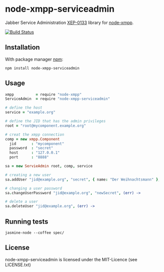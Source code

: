 # node-xmpp-serviceadmin

Jabber Service Administration
[XEP-0133](http://xmpp.org/extensions/xep-0133.html) library for
[node-xmpp](https://github.com/astro/node-xmpp).

[![Build Status](https://secure.travis-ci.org/flosse/node-xmpp-serviceadmin.png)](http://travis-ci.org/flosse/node-xmpp-serviceadmin)

## Installation

With package manager [npm](http://npmjs.org/):

    npm install node-xmpp-serviceadmin

## Usage

```coffeescript
xmpp          = require "node-xmpp"
ServiceAdmin  = require "node-xmpp-serviceadmin"

# define the host
service = "example.org"

# define the JID that has the admin privileges
root = "root@mycomponent.example.org"

# creat the xmpp connection
comp = new xmpp.Component
  jid       : "mycomponent"
  password  : "secret"
  host      : "127.0.0.1"
  port      : "8888"

sa = new ServieAdmin root, comp, service

# creating a new user
sa.addUser "jid@example.org", "secret", { name: "Der Weihnachtsmann" }, (err) ->

# changing a user password
sa.changeUserPassword "jid@example.org", "newSecret", (err) ->

# delete a user
sa.deleteUser "jid@example.org", (err) ->
```

## Running tests

```shell
jasmine-node --coffee spec/
```

## License

node-xmpp-serviceadmin is licensed under the MIT-Licence
(see LICENSE.txt)
